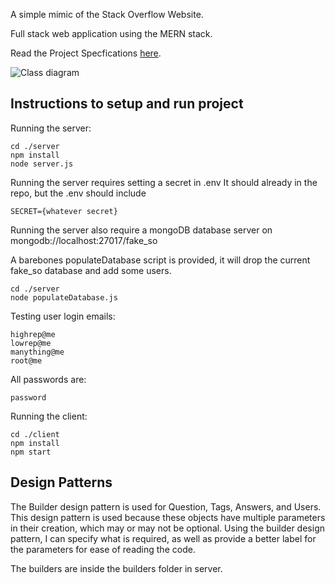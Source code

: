 A simple mimic of the Stack Overflow Website.

Full stack web application using the MERN stack.

Read the Project Specfications [here](https://docs.google.com/document/d/1zZjNk9cbNLz0mp_-YtyZxhMzUph97fVgCkSE4u2k5EA/edit?usp=sharing).

![Class diagram](https://github.com/CSE-316-Software-Development/final-project-YUKE3/blob/main/images/class%20diagram.jpg?raw=true)

## Instructions to setup and run project

Running the server: 

    cd ./server
    npm install
    node server.js

Running the server requires setting a secret in .env
It should already in the repo, but the .env should include

    SECRET={whatever secret}

Running the server also require a mongoDB database server on mongodb://localhost:27017/fake_so

A barebones populateDatabase script is provided, it will drop the current fake_so database and add some users.

    cd ./server
    node populateDatabase.js
    
Testing user login emails:

    highrep@me
    lowrep@me
    manything@me
    root@me
    
All passwords are:

    password
    
Running the client:

    cd ./client
    npm install
    npm start

## Design Patterns

The Builder design pattern is used for Question, Tags, Answers, and Users.
This design pattern is used because these objects have multiple parameters in their creation, which may or may not be optional. Using the builder design pattern, I can specify what is required, as well as provide a better label for the parameters for ease of reading the code.

The builders are inside the builders folder in server.
